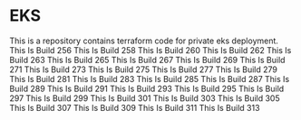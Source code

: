 # EKS
This is a repository contains terraform code for private eks deployment.
This Is Build 256
This Is Build 258
This Is Build 260
This Is Build 262
This Is Build 263
This Is Build 265
This Is Build 267
This Is Build 269
This Is Build 271
This Is Build 273
This Is Build 275
This Is Build 277
This Is Build 279
This Is Build 281
This Is Build 283
This Is Build 285
This Is Build 287
This Is Build 289
This Is Build 291
This Is Build 293
This Is Build 295
This Is Build 297
This Is Build 299
This Is Build 301
This Is Build 303
This Is Build 305
This Is Build 307
This Is Build 309
This Is Build 311
This Is Build 313
